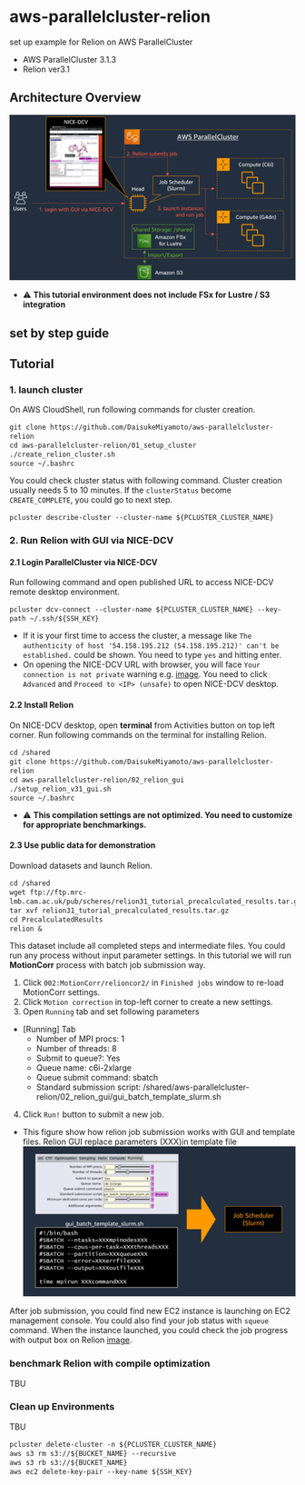 # aws-parallelcluster-relion

set up example for Relion on AWS ParallelCluster

- AWS ParallelCluster 3.1.3
- Relion ver3.1

## Architecture Overview

![Architecture Overview](images/relion_architecture.png)

- :warning: **This tutorial environment does not include FSx for Lustre / S3 integration**

## set by step guide

## Tutorial

### 1. launch cluster

On AWS CloudShell, run following commands for cluster creation.

```
git clone https://github.com/DaisukeMiyamoto/aws-parallelcluster-relion
cd aws-parallelcluster-relion/01_setup_cluster
./create_relion_cluster.sh
source ~/.bashrc
```

You could check cluster status with following command.
Cluster creation usually needs 5 to 10 minutes.
If the `clusterStatus` become `CREATE_COMPLETE`, you could go to next step.

```
pcluster describe-cluster --cluster-name ${PCLUSTER_CLUSTER_NAME}
```


### 2. Run Relion with GUI via NICE-DCV

#### 2.1 Login ParallelCluster via NICE-DCV

Run following command and open published URL to access NICE-DCV remote desktop environment.

```
pcluster dcv-connect --cluster-name ${PCLUSTER_CLUSTER_NAME} --key-path ~/.ssh/${SSH_KEY}
```

- If it is your first time to access the cluster, a message like `The authenticity of host '54.158.195.212 (54.158.195.212)' can't be established.` could be shown.
You need to type `yes` and hitting enter.
- On opening the NICE-DCV URL with browser, you will face `Your connection is not private` warning e.g. [image](images/chrome_warning.png).
You need to click `Advanced` and `Proceed to <IP> (unsafe)` to open NICE-DCV desktop.

#### 2.2 Install Relion

On NICE-DCV desktop, open **terminal** from Activities button on top left corner.
Run following commands on the terminal for installing Relion.

```
cd /shared
git clone https://github.com/DaisukeMiyamoto/aws-parallelcluster-relion
cd aws-parallelcluster-relion/02_relion_gui
./setup_relion_v31_gui.sh
source ~/.bashrc
```


- :warning: **This compilation settings are not optimized. You need to customize for appropriate benchmarkings.**


#### 2.3 Use public data for demonstration

Download datasets and launch Relion.

```
cd /shared
wget ftp://ftp.mrc-lmb.cam.ac.uk/pub/scheres/relion31_tutorial_precalculated_results.tar.gz
tar xvf relion31_tutorial_precalculated_results.tar.gz
cd PrecalculatedResults
relion &
```

This dataset include all completed steps and intermediate files.
You could run any process without input parameter settings.
In this tutorial we will run **MotionCorr** process with batch job submission way.

1. Click `002:MotionCorr/relioncor2/` in `Finished jobs` window to re-load MotionCorr settings.
2. Click `Motion correction` in top-left corner to create a new settings.
3. Open `Running` tab and set following parameters
  - [Running] Tab
    - Number of MPI procs: 1
    - Number of threads: 8
    - Submit to queue?: Yes
    - Queue name: c6i-2xlarge
    - Queue submit command: sbatch
    - Standard submission script: /shared/aws-parallelcluster-relion/02_relion_gui/gui_batch_template_slurm.sh
4. Click `Run!` button to submit a new job.


- This figure show how relion job submission works with GUI and template files.
Relion GUI replace parameters (XXX)in template file
![How relion job works](images/how_relion_job_works.png)


After job submission, you could find new EC2 instance is launching on EC2 management console.
You could also find your job status with `squeue` command.
When the instance launched, you could check the job progress with output box on Relion [image](images/relion_outputs.png).


### benchmark Relion with compile optimization

TBU

### Clean up Environments

TBU

```
pcluster delete-cluster -n ${PCLUSTER_CLUSTER_NAME}
aws s3 rm s3://${BUCKET_NAME} --recursive
aws s3 rb s3://${BUCKET_NAME}
aws ec2 delete-key-pair --key-name ${SSH_KEY}
```
